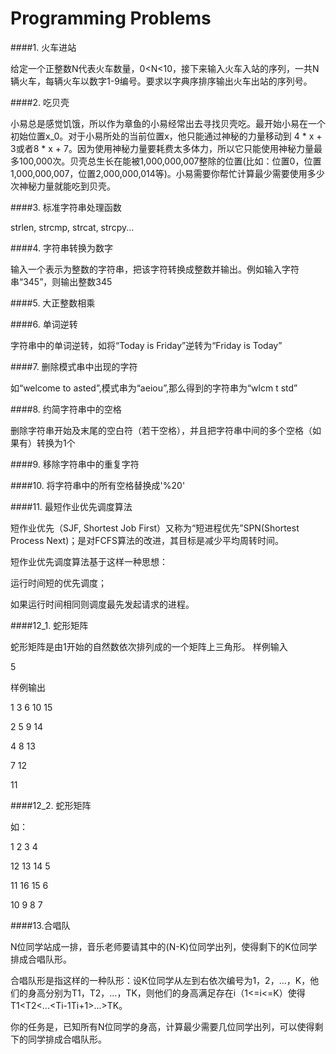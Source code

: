 # Programming Problems

####1. 火车进站    

给定一个正整数N代表火车数量，0<N<10，接下来输入火车入站的序列，一共N辆火车，每辆火车以数字1-9编号。要求以字典序排序输出火车出站的序列号。

####2. 吃贝壳   

小易总是感觉饥饿，所以作为章鱼的小易经常出去寻找贝壳吃。最开始小易在一个初始位置x_0。对于小易所处的当前位置x，他只能通过神秘的力量移动到 4 * x + 3或者8 * x + 7。因为使用神秘力量要耗费太多体力，所以它只能使用神秘力量最多100,000次。贝壳总生长在能被1,000,000,007整除的位置(比如：位置0，位置1,000,000,007，位置2,000,000,014等)。小易需要你帮忙计算最少需要使用多少次神秘力量就能吃到贝壳。

####3. 标准字符串处理函数

strlen, strcmp, strcat, strcpy...

####4. 字符串转换为数字

输入一个表示为整数的字符串，把该字符转换成整数并输出。例如输入字符串“345”，则输出整数345

####5. 大正整数相乘

####6. 单词逆转

字符串中的单词逆转，如将“Today is Friday”逆转为“Friday is Today”

####7. 删除模式串中出现的字符

如“welcome to asted”,模式串为“aeiou”,那么得到的字符串为“wlcm t std”

####8. 约简字符串中的空格

删除字符串开始及末尾的空白符（若干空格），并且把字符串中间的多个空格（如果有）转换为1个

####9. 移除字符串中的重复字符

####10. 将字符串中的所有空格替换成'%20'

####11. 最短作业优先调度算法

短作业优先（SJF, Shortest Job First）又称为“短进程优先”SPN(Shortest Process Next)；是对FCFS算法的改进，其目标是减少平均周转时间。

短作业优先调度算法基于这样一种思想：

运行时间短的优先调度；

如果运行时间相同则调度最先发起请求的进程。

####12_1. 蛇形矩阵

蛇形矩阵是由1开始的自然数依次排列成的一个矩阵上三角形。 
样例输入

5

样例输出

1 3 6 10 15

2 5 9 14

4 8 13

7 12

11

####12_2. 蛇形矩阵

如：

1  2  3  4

12 13 14 5

11 16 15 6

10 9  8  7

####13.合唱队

N位同学站成一排，音乐老师要请其中的(N-K)位同学出列，使得剩下的K位同学排成合唱队形。

合唱队形是指这样的一种队形：设K位同学从左到右依次编号为1，2，…，K，他们的身高分别为T1，T2，…，TK，则他们的身高满足存在i（1<=i<=K）使得T1<T2<...<Ti-1<Ti>Ti+1>...>TK。 

你的任务是，已知所有N位同学的身高，计算最少需要几位同学出列，可以使得剩下的同学排成合唱队形。

